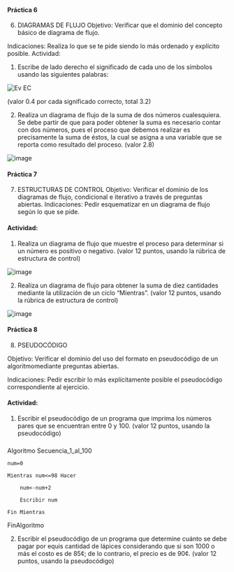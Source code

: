 #### Práctica 6
6. DIAGRAMAS DE FLUJO
Objetivo: Verificar que el dominio del concepto básico de diagrama de flujo.

Indicaciones: Realiza lo que se te pide siendo lo más ordenado y explícito posible.
Actividad:

  1. Escribe de lado derecho el significado de cada uno de los símbolos usando las
  siguientes palabras: 
  
 ![Ev EC](https://user-images.githubusercontent.com/85717673/161327524-7e4829c6-4173-4015-a1a1-6f9da1bb0273.png)
  
  (valor 0.4 por cada significado correcto, total 3.2)
  
   2. Realiza un diagrama de flujo de la suma de dos números cualesquiera. Se debe partir de que para poder obtener la suma es necesario contar con dos números, pues el
    proceso que debemos realizar es precisamente la suma de éstos, la cual se asigna a una variable que se reporta como resultado del proceso. (valor 2.8)
  
  ![image](https://user-images.githubusercontent.com/85717673/161329875-a22ee49b-09f6-40d2-900c-b957fbbd9e24.png)
    
 #### Práctica 7
7. ESTRUCTURAS DE CONTROL
Objetivo: Verificar el dominio de los diagramas de flujo, condicional e iterativo a través de preguntas abiertas.
Indicaciones: Pedir esquematizar en un diagrama de flujo según lo que se pide.
#### Actividad:
  1. Realiza un diagrama de flujo que muestre el proceso para determinar si un número es positivo o negativo. (valor 12 puntos, usando la rúbrica de estructura de control)

![image](https://user-images.githubusercontent.com/85717673/161331057-cdf29d18-96be-43af-a0d4-c31e98a9a6db.png)

  2. Realiza un diagrama de flujo para obtener la suma de diez cantidades mediante la utilización de un ciclo “Mientras”. (valor 12 puntos, usando la rúbrica de estructura de
control)

![image](https://user-images.githubusercontent.com/85717673/161333923-fdd65c66-9ede-4d95-989a-f71daf3d1043.png)

#### Práctica 8
8. PSEUDOCÓDIGO

Objetivo: Verificar el dominio del uso del formato en pseudocódigo de un algoritmomediante preguntas abiertas.

Indicaciones: Pedir escribir lo más explícitamente posible el pseudocódigo correspondiente al ejercicio.

#### Actividad:

  1. Escribir el pseudocódigo de un programa que imprima los números pares que se encuentran entre 0 y 100. (valor 12 puntos, usando la pseudocódigo)
  
  ###
  Algoritmo Secuencia_1_al_100
  
	num=0
  
	Mientras num<=98 Hacer
  
		num<-num+2 
    
		Escribir num
    
	Fin Mientras
  
 FinAlgoritmo
  

  2. Escribir el pseudocódigo de un programa que determine cuánto se debe pagar por equis cantidad de lápices considerando que si son 1000 o más el costo es de 85¢; de lo
contrario, el precio es de 90¢. (valor 12 puntos, usando la pseudocódigo)
